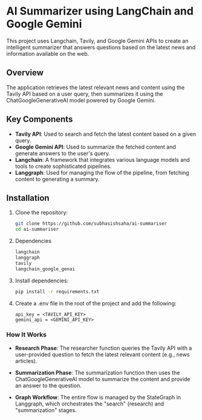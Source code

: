 # AI Summarizer using LangChain and Google Gemini

This project uses Langchain, Tavily, and Google Gemini APIs to create an intelligent summarizer that answers questions based on the latest news and information available on the web.

## Overview

The application retrieves the latest relevant news and content using the Tavily API based on a user query, then summarizes it using the ChatGoogleGenerativeAI model powered by Google Gemini.

## Key Components

- **Tavily API**: Used to search and fetch the latest content based on a given query.
- **Google Gemini API**: Used to summarize the fetched content and generate answers to the user's query.
- **Langchain**: A framework that integrates various language models and tools to create sophisticated pipelines.
- **Langgraph**: Used for managing the flow of the pipeline, from fetching content to generating a summary.

## Installation

1. Clone the repository:

   ```bash
   git clone https://github.com/subhasishsaha/ai-summariser
   cd ai-summariser

2. Dependencies

   ```bash
   langchain
   langgraph
   tavily
   langchain_google_genai

3. Install dependencies:

   ```bash
   pip install -r requirements.txt

4. Create a .env file in the root of the project and add the following:

   ```env
   api_key = <TAVILY_API_KEY>
   gemini_api = <GEMINI_API_KEY>

### How It Works

- **Research Phase**: The researcher function queries the Tavily API with a user-provided question to fetch the latest relevant content (e.g., news articles).

- **Summarization Phase**: The summarization function then uses the ChatGoogleGenerativeAI model to summarize the content and provide an answer to the question.

- **Graph Workflow**: The entire flow is managed by the StateGraph in Langgraph, which orchestrates the "search" (research) and "summarization" stages.

